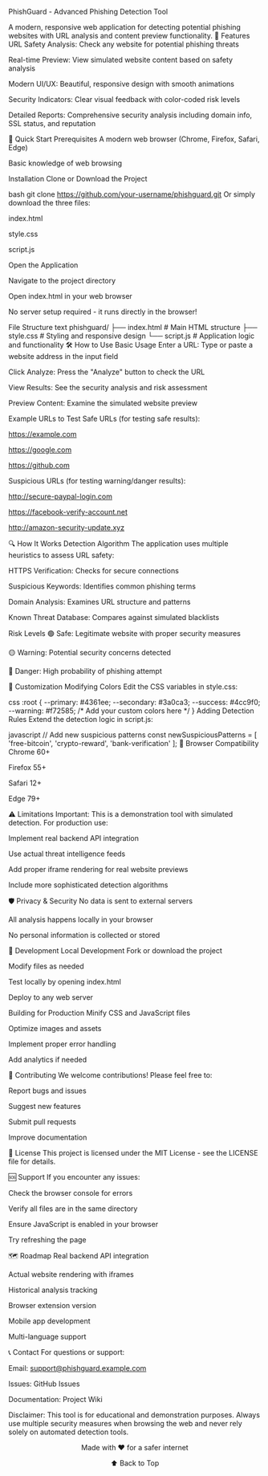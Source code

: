 PhishGuard - Advanced Phishing Detection Tool

A modern, responsive web application for detecting potential phishing websites with URL analysis and content preview functionality.
🌟 Features
URL Safety Analysis: Check any website for potential phishing threats

Real-time Preview: View simulated website content based on safety analysis

Modern UI/UX: Beautiful, responsive design with smooth animations

Security Indicators: Clear visual feedback with color-coded risk levels

Detailed Reports: Comprehensive security analysis including domain info, SSL status, and reputation

🚀 Quick Start
Prerequisites
A modern web browser (Chrome, Firefox, Safari, Edge)

Basic knowledge of web browsing

Installation
Clone or Download the Project

bash
git clone https://github.com/your-username/phishguard.git
Or simply download the three files:

index.html

style.css

script.js

Open the Application

Navigate to the project directory

Open index.html in your web browser

No server setup required - it runs directly in the browser!

File Structure
text
phishguard/
├── index.html          # Main HTML structure
├── style.css           # Styling and responsive design
└── script.js           # Application logic and functionality
🛠️ How to Use
Basic Usage
Enter a URL: Type or paste a website address in the input field

Click Analyze: Press the "Analyze" button to check the URL

View Results: See the security analysis and risk assessment

Preview Content: Examine the simulated website preview

Example URLs to Test
Safe URLs (for testing safe results):

https://example.com

https://google.com

https://github.com

Suspicious URLs (for testing warning/danger results):

http://secure-paypal-login.com

https://facebook-verify-account.net

http://amazon-security-update.xyz

🔍 How It Works
Detection Algorithm
The application uses multiple heuristics to assess URL safety:

HTTPS Verification: Checks for secure connections

Suspicious Keywords: Identifies common phishing terms

Domain Analysis: Examines URL structure and patterns

Known Threat Database: Compares against simulated blacklists

Risk Levels
🟢 Safe: Legitimate website with proper security measures

🟡 Warning: Potential security concerns detected

🔴 Danger: High probability of phishing attempt

🎨 Customization
Modifying Colors
Edit the CSS variables in style.css:

css
:root {
    --primary: #4361ee;
    --secondary: #3a0ca3;
    --success: #4cc9f0;
    --warning: #f72585;
    /* Add your custom colors here */
}
Adding Detection Rules
Extend the detection logic in script.js:

javascript
// Add new suspicious patterns
const newSuspiciousPatterns = [
    'free-bitcoin',
    'crypto-reward',
    'bank-verification'
];
📱 Browser Compatibility
Chrome 60+

Firefox 55+

Safari 12+

Edge 79+

⚠️ Limitations
Important: This is a demonstration tool with simulated detection. For production use:

Implement real backend API integration

Use actual threat intelligence feeds

Add proper iframe rendering for real website previews

Include more sophisticated detection algorithms

🛡️ Privacy & Security
No data is sent to external servers

All analysis happens locally in your browser

No personal information is collected or stored

🔧 Development
Local Development
Fork or download the project

Modify files as needed

Test locally by opening index.html

Deploy to any web server

Building for Production
Minify CSS and JavaScript files

Optimize images and assets

Implement proper error handling

Add analytics if needed

🤝 Contributing
We welcome contributions! Please feel free to:

Report bugs and issues

Suggest new features

Submit pull requests

Improve documentation

📄 License
This project is licensed under the MIT License - see the LICENSE file for details.

🆘 Support
If you encounter any issues:

Check the browser console for errors

Verify all files are in the same directory

Ensure JavaScript is enabled in your browser

Try refreshing the page

🗺️ Roadmap
Real backend API integration

Actual website rendering with iframes

Historical analysis tracking

Browser extension version

Mobile app development

Multi-language support

📞 Contact
For questions or support:

Email: support@phishguard.example.com

Issues: GitHub Issues

Documentation: Project Wiki

Disclaimer: This tool is for educational and demonstration purposes. Always use multiple security measures when browsing the web and never rely solely on automated detection tools.

<div align="center">
Made with ❤️ for a safer internet

⬆ Back to Top

</div>
